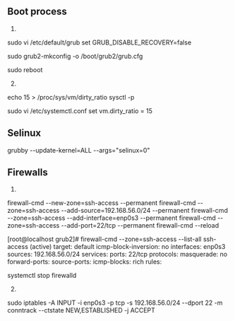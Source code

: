 ## Boot process
1.
sudo vi /etc/default/grub
set GRUB_DISABLE_RECOVERY=false

sudo grub2-mkconfig -o /boot/grub2/grub.cfg	

sudo reboot


2.
echo 15 > /proc/sys/vm/dirty_ratio
sysctl -p

sudo vi /etc/systemctl.conf 
set vm.dirty_ratio = 15


## Selinux
grubby --update-kernel=ALL --args="selinux=0"

## Firewalls
1.
firewall-cmd --new-zone=ssh-access --permanent
firewall-cmd --zone=ssh-access --add-source=192.168.56.0/24 --permanent
firewall-cmd --zone=ssh-access --add-interface=enp0s3 --permanent
firewall-cmd --zone=ssh-access --add-port=22/tcp --permanent
firewall-cmd --reload

[root@localhost grub2]# firewall-cmd --zone=ssh-access --list-all               ssh-access (active)
  target: default
  icmp-block-inversion: no
  interfaces: enp0s3
  sources: 192.168.56.0/24
  services:
  ports: 22/tcp
  protocols:
  masquerade: no
  forward-ports:
  source-ports:
  icmp-blocks:
  rich rules:

systemctl stop firewalld

2.
sudo iptables -A INPUT -i enp0s3 -p tcp -s 192.168.56.0/24 --dport 22 -m conntrack --ctstate NEW,ESTABLISHED -j ACCEPT
